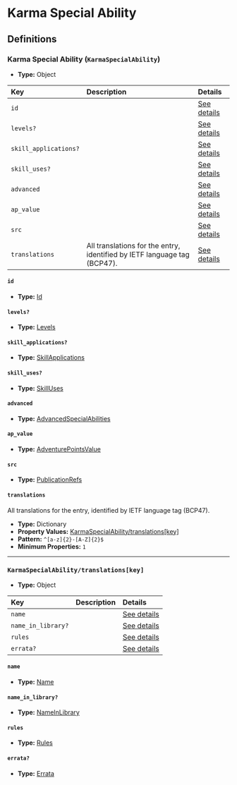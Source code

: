 # Karma Special Ability

## Definitions

### <a name="KarmaSpecialAbility"></a> Karma Special Ability (`KarmaSpecialAbility`)

- **Type:** Object

Key | Description | Details
:-- | :-- | :--
`id` |  | <a href="#KarmaSpecialAbility/id">See details</a>
`levels?` |  | <a href="#KarmaSpecialAbility/levels">See details</a>
`skill_applications?` |  | <a href="#KarmaSpecialAbility/skill_applications">See details</a>
`skill_uses?` |  | <a href="#KarmaSpecialAbility/skill_uses">See details</a>
`advanced` |  | <a href="#KarmaSpecialAbility/advanced">See details</a>
`ap_value` |  | <a href="#KarmaSpecialAbility/ap_value">See details</a>
`src` |  | <a href="#KarmaSpecialAbility/src">See details</a>
`translations` | All translations for the entry, identified by IETF language tag (BCP47). | <a href="#KarmaSpecialAbility/translations">See details</a>

#### <a name="KarmaSpecialAbility/id"></a> `id`

- **Type:** <a href="#Id">Id</a>

#### <a name="KarmaSpecialAbility/levels"></a> `levels?`

- **Type:** <a href="#Levels">Levels</a>

#### <a name="KarmaSpecialAbility/skill_applications"></a> `skill_applications?`

- **Type:** <a href="#SkillApplications">SkillApplications</a>

#### <a name="KarmaSpecialAbility/skill_uses"></a> `skill_uses?`

- **Type:** <a href="#SkillUses">SkillUses</a>

#### <a name="KarmaSpecialAbility/advanced"></a> `advanced`

- **Type:** <a href="#AdvancedSpecialAbilities">AdvancedSpecialAbilities</a>

#### <a name="KarmaSpecialAbility/ap_value"></a> `ap_value`

- **Type:** <a href="#AdventurePointsValue">AdventurePointsValue</a>

#### <a name="KarmaSpecialAbility/src"></a> `src`

- **Type:** <a href="../source/_PublicationRef.md#PublicationRefs">PublicationRefs</a>

#### <a name="KarmaSpecialAbility/translations"></a> `translations`

All translations for the entry, identified by IETF language tag (BCP47).

- **Type:** Dictionary
- **Property Values:** <a href="#KarmaSpecialAbility/translations[key]">KarmaSpecialAbility/translations[key]</a>
- **Pattern:** `^[a-z]{2}-[A-Z]{2}$`
- **Minimum Properties:** `1`

---

### <a name="KarmaSpecialAbility/translations[key]"></a> `KarmaSpecialAbility/translations[key]`

- **Type:** Object

Key | Description | Details
:-- | :-- | :--
`name` |  | <a href="#KarmaSpecialAbility/translations[key]/name">See details</a>
`name_in_library?` |  | <a href="#KarmaSpecialAbility/translations[key]/name_in_library">See details</a>
`rules` |  | <a href="#KarmaSpecialAbility/translations[key]/rules">See details</a>
`errata?` |  | <a href="#KarmaSpecialAbility/translations[key]/errata">See details</a>

#### <a name="KarmaSpecialAbility/translations[key]/name"></a> `name`

- **Type:** <a href="#Name">Name</a>

#### <a name="KarmaSpecialAbility/translations[key]/name_in_library"></a> `name_in_library?`

- **Type:** <a href="#NameInLibrary">NameInLibrary</a>

#### <a name="KarmaSpecialAbility/translations[key]/rules"></a> `rules`

- **Type:** <a href="#Rules">Rules</a>

#### <a name="KarmaSpecialAbility/translations[key]/errata"></a> `errata?`

- **Type:** <a href="../source/_Erratum.md#Errata">Errata</a>
